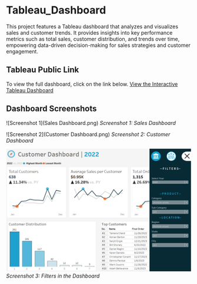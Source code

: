 # Tableau_Dashboard
This project features a Tableau dashboard that analyzes and visualizes sales and customer trends. It provides insights into key performance metrics such as total sales, customer distribution, and trends over time, empowering data-driven decision-making for sales strategies and customer engagement.

## Tableau Public Link
To view the full dashboard, click on the link below.
[View the Interactive Tableau Dashboard](https://public.tableau.com/views/YourDashboard)

## Dashboard Screenshots
![Screenshot 1](Sales Dashboard.png)
*Screenshot 1: Sales Dashboard*

![Screenshot 2](Customer Dashboard.png)
*Screenshot 2: Customer Dashboard*

![Screenshot 2](Filters.png)
*Screenshot 3: Filters in the Dashboard*
